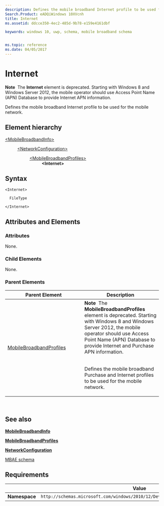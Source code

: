 ```yaml
---
description: Defines the mobile broadband Internet profile to be used for the mobile network.
Search.Product: eADQiWindows 10XVcnh
title: Internet
ms.assetid: ddcce350-4ec2-485d-9b78-e159e4161dbf

keywords: windows 10, uwp, schema, mobile broadband schema


ms.topic: reference
ms.date: 04/05/2017
---
```


# Internet

**Note**  The **Internet** element is deprecated. Starting with Windows 8 and Windows Server 2012, the mobile operator should use Access Point Name (APN) Database to provide Internet APN information.

Defines the mobile broadband Internet profile to be used for the mobile network.

## Element hierarchy

<dl>
<dt><a href="element-mobilebroadbandinfo.md">&lt;MobileBroadbandInfo&gt;</a></dt>
<dd>
<dl>
<dt><a href="element-networkconfiguration.md">&lt;NetworkConfiguration&gt;</a></dt>
<dd>
<dl>
<dt><a href="element-mobilebroadbandprofiles.md">&lt;MobileBroadbandProfiles&gt;</a></dt>
<dd><b>&lt;Internet&gt;</b></dd>
</dl>
</dd>
</dl>
</dd>
</dl>

## Syntax

``` syntax
<Internet>

  FileType

</Internet>
```

## Attributes and Elements


### Attributes

None.

### Child Elements

None.

### Parent Elements

<table>
<colgroup>
<col width="50%" />
<col width="50%" />
</colgroup>
<thead>
<tr class="header">
<th>Parent Element</th>
<th>Description</th>
</tr>
</thead>
<tbody>
<tr class="odd">
<td><a href="element-mobilebroadbandprofiles.md">MobileBroadbandProfiles</a> </td>
<td><div class="alert">
<strong>Note</strong>  The <strong>MobileBroadbandProfiles</strong> element is deprecated. Starting with Windows 8 and Windows Server 2012, the mobile operator should use Access Point Name (APN) Database to provide Internet and Purchase APN information.
</div>
<div>
 
</div>
<p>Defines the mobile broadband Purchase and Internet profiles to be used for the mobile network.</p></td>
</tr>
</tbody>
</table>

 

## See also


[**MobileBroadbandInfo**](element-mobilebroadbandinfo.md)

[**MobileBroadbandProfiles**](element-mobilebroadbandprofiles.md)

[**NetworkConfiguration**](element-networkconfiguration.md)

[MBAE schema](schema-root.md)

## Requirements

|          | Value        |
|----------|--------------|
| **Namespace** | `http://schemas.microsoft.com/windows/2010/12/DeviceMetadata/MobileBroadbandInfo` |

 

 



